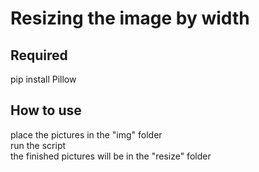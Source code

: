 # Resizing the image by width
<h2>Required</h2>
pip install Pillow
<h2>How to use</h2>
place the pictures in the "img" folder<br>
run the script<br>
the finished pictures will be in the "resize" folder